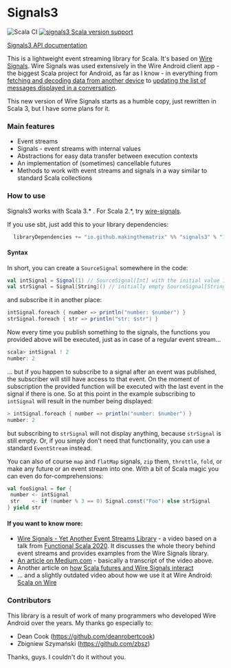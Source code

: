 # Signals3

![Scala CI](https://github.com/makingthematrix/signals3/workflows/Scala%20CI/badge.svg)
[![signals3 Scala version support](https://index.scala-lang.org/makingthematrix/signals3/signals3/latest-by-scala-version.svg?platform=jvm)](https://index.scala-lang.org/makingthematrix/signals3/signals3)

[Signals3 API documentation](https://makingthematrix.github.io/signals3)

This is a lightweight event streaming library for Scala. It's based on [Wire Signals](https://github.com/wireapp/wire-signals). 
Wire Signals was used extensively in the Wire Android client app - the biggest Scala project for Android, as far as I know - in everything from 
[fetching and decoding data from another device](https://github.com/wireapp/wire-android-sync-engine/blob/develop/zmessaging/src/main/scala/com/waz/service/push/PushService.scala) 
to [updating the list of messages displayed in a conversation](https://github.com/wireapp/wire-android/blob/develop/app/src/main/scala/com/waz/zclient/messages/MessagesController.scala).

This new version of Wire Signals starts as a humble copy, just rewritten in Scala 3, but I have some plans for it.

### Main features

* Event streams
* Signals - event streams with internal values
* Abstractions for easy data transfer between execution contexts
* An implementation of (sometimes) cancellable futures
* Methods to work with event streams and signals in a way similar to standard Scala collections

### How to use

Signals3 works with Scala 3.* . For Scala 2.*, try [wire-signals](https://github.com/wireapp/wire-signals).

If you use sbt, just add this to your library dependencies:
```sbt
  libraryDependencies += "io.github.makingthematrix" %% "signals3" % "1.0.0"
```

#### Syntax

In short, you can create a `SourceSignal` somewhere in the code:
```scala
val intSignal = Signal(1) // SourceSignal[Int] with the initial value 1
val strSignal = Signal[String]() // initially empty SourceSignal[String]
```

and subscribe it in another place:
```scala
intSignal.foreach { number => println("number: $number") }
strSignal.foreach { str => println("str: $str") }
```

Now every time you publish something to the signals, the functions you provided above will be executed, just as in case of a regular event stream...
```scala
scala> intSignal ! 2
number: 2
```
... but if you happen to subscribe to a signal after an event was published, the subscriber will still have access to that event. On the moment of subscription the provided function will be executed with the last event in the signal if there is one. So at this point in the example subscribing to `intSignal` will result in the number being displayed:
```scala
> intSignal.foreach { number => println("number: $number") }
number: 2
```
but subscribing to `strSignal` will not display anything, because `strSignal` is still empty. Or, if you simply don't need that functionality, you can use a standard `EventStream` instead.

You can also of course `map` and `flatMap` signals, `zip` them, `throttle`, `fold`, or make any future or an event stream into one. With a bit of Scala magic you can even do for-comprehensions:
```scala
val fooSignal = for {
 number <- intSignal
 str    <- if (number % 3 == 0) Signal.const("Foo") else strSignal
} yield str
```

#### If you want to know more:
* [Wire Signals - Yet Another Event Streams Library](https://youtu.be/IgKjd_fhM0M) - a video based on a talk from [Functional Scala 2020](https://www.functionalscala.com/). It discusses the whole theory behind event streams and provides examples from the Wire Signals library.
* [An article on Medium.com](https://makingthematrix.medium.com/wire-signals-81918bbcc07f?source=friends_link&sk=948c6f03e507e6f0188737711511a4b0) - basically a transcript of the video above.
* Another article on [how Scala futures and Wire Signals interact](https://github.com/wireapp/wire-signals/wiki/Futures-in-the-context-of-Wire-Signals)
* ... and a slightly outdated video about how we use it at Wire Android: [Scala on Wire](https://www.youtube.com/watch?v=dnsyd-h5piI)

### Contributors 

This library is a result of work of many programmers who developed Wire Android over the years. 
My thanks go especially to:
* Dean Cook (https://github.com/deanrobertcook)
* Zbigniew Szymański (https://github.com/zbsz)

Thanks, guys. I couldn't do it without you.
